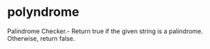 # polyndrome
Palindrome Checker.- Return true if the given string is a palindrome. Otherwise, return false.
